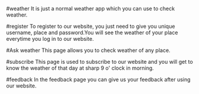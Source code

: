 #weather
It is just a normal weather app which you can use to check weather.

#register
To register to our website, you just need to give you unique username, place and password.You will see the weather of your place everytime you log in to our website.

#Ask weather 
This page allows you to check weather of any place.

#subscribe 
This page is used to subscribe to our website and you will get to know the weather of that day at sharp 9 o' clock in morning.

#feedback
In the feedback page you can give us your feedback after using our website.
